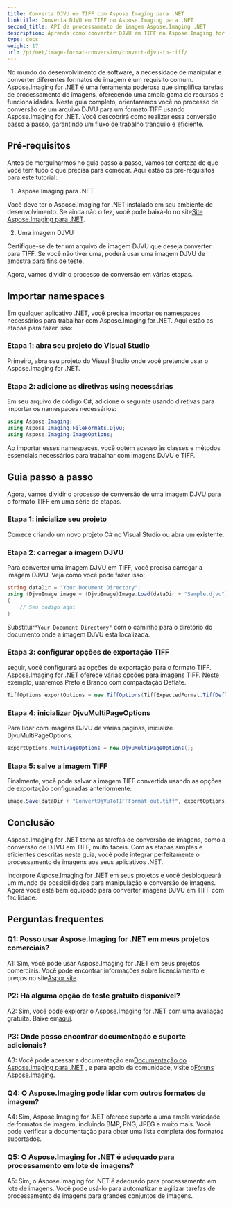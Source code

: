 ```yaml
---
title: Converta DJVU em TIFF com Aspose.Imaging para .NET
linktitle: Converta DJVU em TIFF no Aspose.Imaging para .NET
second_title: API de processamento de imagem Aspose.Imaging .NET
description: Aprenda como converter DJVU em TIFF no Aspose.Imaging for .NET, uma ferramenta versátil de manipulação de imagens. Facilite suas tarefas de conversão de imagens.
type: docs
weight: 17
url: /pt/net/image-format-conversion/convert-djvu-to-tiff/
---
```

No mundo do desenvolvimento de software, a necessidade de manipular e converter diferentes formatos de imagem é um requisito comum. Aspose.Imaging for .NET é uma ferramenta poderosa que simplifica tarefas de processamento de imagens, oferecendo uma ampla gama de recursos e funcionalidades. Neste guia completo, orientaremos você no processo de conversão de um arquivo DJVU para um formato TIFF usando Aspose.Imaging for .NET. Você descobrirá como realizar essa conversão passo a passo, garantindo um fluxo de trabalho tranquilo e eficiente.

## Pré-requisitos

Antes de mergulharmos no guia passo a passo, vamos ter certeza de que você tem tudo o que precisa para começar. Aqui estão os pré-requisitos para este tutorial:

1. Aspose.Imaging para .NET

 Você deve ter o Aspose.Imaging for .NET instalado em seu ambiente de desenvolvimento. Se ainda não o fez, você pode baixá-lo no site[Site Aspose.Imaging para .NET](https://releases.aspose.com/imaging/net/).

2. Uma imagem DJVU

Certifique-se de ter um arquivo de imagem DJVU que deseja converter para TIFF. Se você não tiver uma, poderá usar uma imagem DJVU de amostra para fins de teste.

Agora, vamos dividir o processo de conversão em várias etapas.

## Importar namespaces

Em qualquer aplicativo .NET, você precisa importar os namespaces necessários para trabalhar com Aspose.Imaging for .NET. Aqui estão as etapas para fazer isso:

### Etapa 1: abra seu projeto do Visual Studio

Primeiro, abra seu projeto do Visual Studio onde você pretende usar o Aspose.Imaging for .NET.

### Etapa 2: adicione as diretivas using necessárias

Em seu arquivo de código C#, adicione o seguinte usando diretivas para importar os namespaces necessários:

```csharp
using Aspose.Imaging;
using Aspose.Imaging.FileFormats.Djvu;
using Aspose.Imaging.ImageOptions;
```

Ao importar esses namespaces, você obtém acesso às classes e métodos essenciais necessários para trabalhar com imagens DJVU e TIFF.

## Guia passo a passo

Agora, vamos dividir o processo de conversão de uma imagem DJVU para o formato TIFF em uma série de etapas.

### Etapa 1: inicialize seu projeto

Comece criando um novo projeto C# no Visual Studio ou abra um existente.

### Etapa 2: carregar a imagem DJVU

Para converter uma imagem DJVU em TIFF, você precisa carregar a imagem DJVU. Veja como você pode fazer isso:

```csharp
string dataDir = "Your Document Directory";
using (DjvuImage image = (DjvuImage)Image.Load(dataDir + "Sample.djvu"))
{
    // Seu código aqui
}
```

 Substituir`"Your Document Directory"` com o caminho para o diretório do documento onde a imagem DJVU está localizada.

### Etapa 3: configurar opções de exportação TIFF

seguir, você configurará as opções de exportação para o formato TIFF. Aspose.Imaging for .NET oferece várias opções para imagens TIFF. Neste exemplo, usaremos Preto e Branco com compactação Deflate.

```csharp
TiffOptions exportOptions = new TiffOptions(TiffExpectedFormat.TiffDeflateBw);
```

### Etapa 4: inicializar DjvuMultiPageOptions

Para lidar com imagens DJVU de várias páginas, inicialize DjvuMultiPageOptions.

```csharp
exportOptions.MultiPageOptions = new DjvuMultiPageOptions();
```

### Etapa 5: salve a imagem TIFF

Finalmente, você pode salvar a imagem TIFF convertida usando as opções de exportação configuradas anteriormente:

```csharp
image.Save(dataDir + "ConvertDjVuToTIFFFormat_out.tiff", exportOptions);
```

## Conclusão

Aspose.Imaging for .NET torna as tarefas de conversão de imagens, como a conversão de DJVU em TIFF, muito fáceis. Com as etapas simples e eficientes descritas neste guia, você pode integrar perfeitamente o processamento de imagens aos seus aplicativos .NET.

Incorpore Aspose.Imaging for .NET em seus projetos e você desbloqueará um mundo de possibilidades para manipulação e conversão de imagens. Agora você está bem equipado para converter imagens DJVU em TIFF com facilidade.

## Perguntas frequentes

### Q1: Posso usar Aspose.Imaging for .NET em meus projetos comerciais?

A1: Sim, você pode usar Aspose.Imaging for .NET em seus projetos comerciais. Você pode encontrar informações sobre licenciamento e preços no site[Aspor site](https://purchase.aspose.com/buy).

### P2: Há alguma opção de teste gratuito disponível?

 A2: Sim, você pode explorar o Aspose.Imaging for .NET com uma avaliação gratuita. Baixe em[aqui](https://releases.aspose.com/).

### P3: Onde posso encontrar documentação e suporte adicionais?

 A3: Você pode acessar a documentação em[Documentação do Aspose.Imaging para .NET](https://reference.aspose.com/imaging/net/) , e para apoio da comunidade, visite o[Fóruns Aspose.Imaging](https://forum.aspose.com/).

### Q4: O Aspose.Imaging pode lidar com outros formatos de imagem?

A4: Sim, Aspose.Imaging for .NET oferece suporte a uma ampla variedade de formatos de imagem, incluindo BMP, PNG, JPEG e muito mais. Você pode verificar a documentação para obter uma lista completa dos formatos suportados.

### Q5: O Aspose.Imaging for .NET é adequado para processamento em lote de imagens?

A5: Sim, o Aspose.Imaging for .NET é adequado para processamento em lote de imagens. Você pode usá-lo para automatizar e agilizar tarefas de processamento de imagens para grandes conjuntos de imagens.
